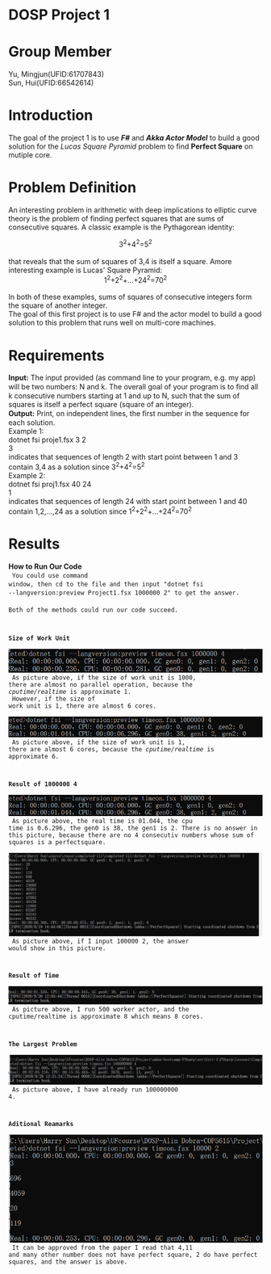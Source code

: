 
# DOSP Project 1

Group Member
=

Yu, Mingjun(UFID:61707843)<br>
Sun, Hui(UFID:66542614)<br>

Introduction
=

The goal of the project 1 is to use ___F#___ and ___Akka Actor Model___ to build a good solution for the _Lucas Square Pyramid_ problem to find __Perfect Square__ on mutiple core.<br>

Problem Definition
=
An interesting problem in arithmetic with deep implications to elliptic curve theory is the problem of finding perfect squares that are sums of consecutive squares. A classic example is the Pythagorean identity:<br>
<center>3<sup>2</sup>+4<sup>2</sup>=5<sup>2</sup></center><br>
that reveals that the sum of squares of 3,4 is itself a square. Amore interesting example is Lucas' Square Pyramid:<br>
<center>1<sup>2</sup>+2<sup>2</sup>+...+24<sup>2</sup>=70<sup>2</sup></center><br>
In both of these examples, sums of squares of consecutive integers form the square of another integer.<br>
The goal of this first project is to use F# and the actor model to build a good solution to this problem that runs well on multi-core machines.<br>

Requirements
=

__Input:__ The input provided (as command line to your program, e.g. my app) will be two numbers: N and k. The overall goal of your program is to ﬁnd all k consecutive numbers starting at 1 and up to N, such that the sum of squares is itself a perfect square (square of an integer).<br>
__Output:__ Print, on independent lines, the ﬁrst number in the sequence for each solution.<br>
Example 1:<br>
dotnet fsi proje1.fsx 3 2<br>
3<br>
indicates that sequences of length 2 with start point between 1 and 3 contain 3,4 as a solution since 3<sup>2</sup>+4<sup>2</sup>=5<sup>2</sup><br>
Example 2:<br>
dotnet fsi proj1.fsx 40 24<br>
1<br>
indicates that sequences of length 24 with start point between 1 and 40 contain 1,2,...,24 as a solution since 1<sup>2</sup>+2<sup>2</sup>+...+24<sup>2</sup>=70<sup>2</sup><br>

Results
=

__How to Run Our Code__<br>
<code>
You could use command window, then cd to the file and then input "dotnet fsi --langversion:preview Project1.fsx 1000000 2" to get the answer.<br>
Both of the methods could run our code succeed.

__Size of Work Unit__<br>
![avatar](pic/1000size.png)<br>
As picture above, if the size of work unit is 1000, there are almost no parallel operation, because the _cputime/realtime_ is approximate 1.<br>
However, if the size of work unit is 1, there are almost 6 cores.<br>
![avatar](pic/1size.png)<br>
As picture above, if the size of work unit is 1, there are almost 6 cores, because the _cputime/realtime_ is approximate 6.<br>

__Result of 1000000 4__<br>
![avatar](pic/1size.png)<br>
As picture above, the real time is 01.044, the cpu time is 0.6.296, the gen0 is 38, the gen1 is 2. There is no answer in this picture, because there are no 4 consecutiv numbers whose sum of squares is a perfectsquare.<br>
![avatar](pic/2answer.png)<br>
As picture above, if I input 100000 2, the answer would show in this picture.<br>

__Result of Time__<br>
![avatar](pic/500actor.png)<br>
As picture above, I run 500 worker actor, and the cputime/realtime is approximate 8 which means 8 cores.<br>

__The Largest Problem__<br>
![avatar](pic/largest.png)<br>
As picture above, I have already run 100000000 4.

__Aditional Reamarks__<br>
![avatar](pic/2answers.png)<br>
It can be approved from the paper I read that 4,11 and many other number does not have perfect square, 2 do have perfect squares, and the answer is above.




